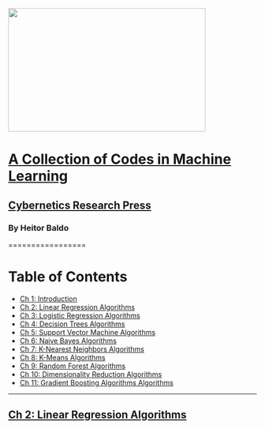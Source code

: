 <img src="" data-canonical-src="" width="400" height="250" />

# [A Collection of Codes in Machine Learning](http://cyberneticsresearch.com/books-collections-of-codes.html)

## [Cybernetics Research Press](http://cyberneticsresearch.com/books-collections-of-codes.html)

### By Heitor Baldo

=================




Table of Contents
=================

  * [Ch 1: Introduction](#ch-1-)
  * [Ch 2: Linear Regression Algorithms](#ch-2-linear)
  * [Ch 3: Logistic Regression Algorithms](#ch-2-)
  * [Ch 4: Decision Trees Algorithms](#ch-2-)
  * [Ch 5: Support Vector Machine Algorithms](#ch-2-)
  * [Ch 6: Naive Bayes Algorithms](#ch-2-)
  * [Ch 7: K-Nearest Neighbors Algorithms](#ch-2-)
  * [Ch 8: K-Means Algorithms](#ch-2-)
  * [Ch 9: Random Forest Algorithms](#ch-2-)
  * [Ch 10: Dimensionality Reduction Algorithms](#ch-2-)
  * [Ch 11: Gradient Boosting Algorithms Algorithms](#ch-2-)
  

 ---

## [Ch 2: Linear Regression Algorithms](01_Introduction#ch-2-linear)
